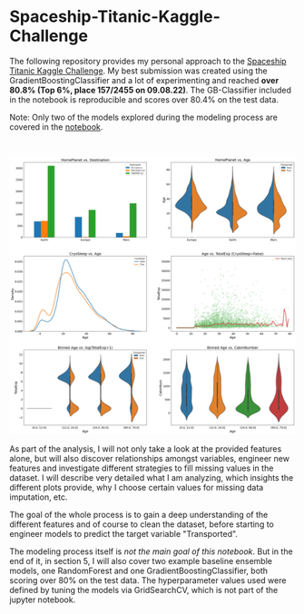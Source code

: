 # Spaceship-Titanic-Kaggle-Challenge

The following repository provides my personal approach to the [Spaceship Titanic Kaggle Challenge](https://www.kaggle.com/competitions/spaceship-titanic). My best submission was created using the GradientBoostingClassifier and a lot of experimenting and reached **over 80.8% (Top 6%, place 157/2455 on 09.08.22)**. The GB-Classifier included in the notebook is reproducible and scores over 80.4% on the test data. 

Note: Only two of the models explored during the modeling process are covered in the [notebook](https://github.com/PatrickSVM/Spaceship-Titanic-Kaggle-Challenge/blob/main/Spaceship_Titanic_Kaggle_Project.ipynb).

<br>

![Example plots from the analysis](./Pictures/Example_plot.png "Example plots from the statistical analysis")

As part of the analysis, I will not only take a look at the provided features alone, but will also discover relationships amongst variables, engineer new features and investigate different strategies to fill missing values in the dataset. I will describe very detailed what I am analyzing, which insights the different plots provide, why I choose certain values for missing data imputation, etc.

The goal of the whole process is to gain a deep understanding of the different features and of course to clean the dataset, before starting to engineer models to predict the target variable "Transported".

The modeling process itself is *not the main goal of this notebook*. But in the end of it, in section 5, I will also cover two example baseline ensemble models, one RandomForest and one GradientBoostingClassifier, both scoring over 80% on the test data. The hyperparameter values used were defined by tuning the models via GridSearchCV, which is not part of the jupyter notebook. 

